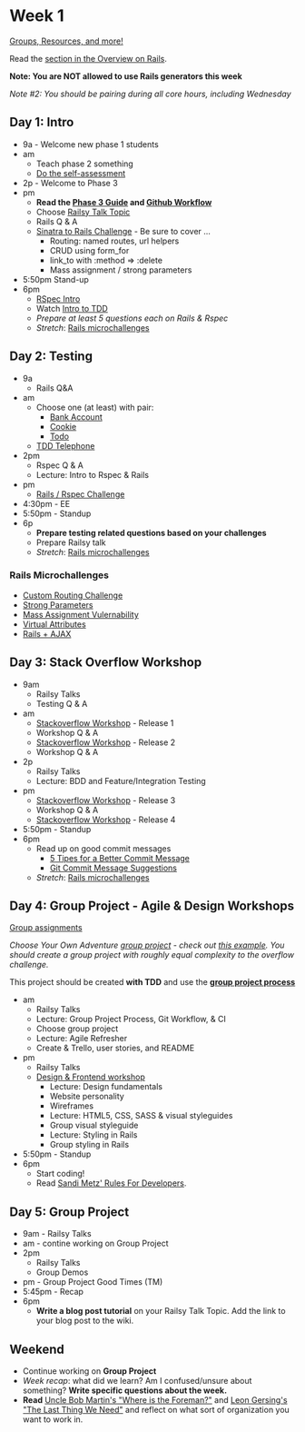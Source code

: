 # Week 1

[Groups, Resources, and more!](../../../wiki)

Read the [section in the Overview on Rails](../README.md#on-rails).

**Note: You are NOT allowed to use Rails generators this week**

_Note #2: You should be pairing during all core hours, *including
Wednesday*_

## Day 1: Intro

- 9a - Welcome new phase 1 students
- am
  - Teach phase 2 something
  - [Do the self-assessment](../self-assessment.md)
- 2p - Welcome to Phase 3
- pm
  - **Read the [Phase 3 Guide](../README.md) and [Github Workflow](../git-workflow.md)**
  - Choose [Railsy Talk Topic](./railsy_talk_topics.md)
  - Rails Q & A
  - [Sinatra to Rails Challenge](../../../../sinatra-to-rails-pick-1-of-3-challenge) - Be sure to cover ...
    - Routing: named routes, url helpers
    - CRUD using form_for
    - link_to with :method => :delete
    - Mass assignment / strong parameters
- 5:50pm Stand-up
- 6pm
  - [RSpec Intro](../../../../phase-3-rspec-intro-challenge)
  - Watch [Intro to TDD](https://talks.devbootcamp.com/rspec-intro)
  - _Prepare at least 5 questions *each* on Rails & Rspec_
  - *Stretch*: [Rails microchallenges](#rails-microchallenges)

## Day 2: Testing

- 9a
  - Rails Q&A
- am
  - Choose one (at least) with pair:
    - [Bank Account](../../../../rspec-drill-bank-account-challenge)
    - [Cookie](../../../../rspec-drill-test-a-cookie-challenge)
    - [Todo](../../../../rspec-drill-simple-todo-challenge)
  - [TDD Telephone](../../../../tdd-telephone-challenge)
- 2pm
  - Rspec Q & A
  - Lecture: Intro to Rspec & Rails
- pm
  - [Rails / Rspec Challenge](../../../../sf-rspec-rails-challenge)
- 4:30pm - EE
- 5:50pm - Standup
- 6p 
  - **Prepare testing related questions based on your challenges**
  - Prepare Railsy talk
  - *Stretch*: [Rails microchallenges](#rails-microchallenges)

### Rails Microchallenges
- [Custom Routing Challenge](../microchallenges/rails-routing.md)
- [Strong Parameters](../microchallenges/strong-parameters.md)
- [Mass Assignment Vulernability](../microchallenges/mass-assignment.md)
- [Virtual Attributes](../microchallenges/virtual-attributes.md)
- [Rails + AJAX](../microchallenges/rails-ajax.md)


## Day 3: Stack Overflow Workshop

- 9am
  - Railsy Talks
  - Testing Q & A
- am 
  - [Stackoverflow Workshop](../../../../stack-overflow-workshop-challenge) - Release 1
  - Workshop Q & A
  - [Stackoverflow Workshop](../../../../stack-overflow-workshop-challenge) - Release 2
  - Workshop Q & A
- 2p
  - Railsy Talks
  - Lecture: BDD and Feature/Integration Testing
- pm 
  - [Stackoverflow
Workshop](../../../../stack-overflow-workshop-challenge) - Release 3
  - Workshop Q & A
  - [Stackoverflow
Workshop](../../../../stack-overflow-workshop-challenge) - Release 4
- 5:50pm - Standup
- 6pm
  - Read up on good commit messages
    - [5 Tipes for a Better Commit Message](http://robots.thoughtbot.com/5-useful-tips-for-a-better-commit-message)
    - [Git Commit Message Suggestions](http://tbaggery.com/2008/04/19/a-note-about-git-commit-messages.html)
  - *Stretch*: [Rails microchallenges](#rails-microchallenges)

## Day 4:  Group Project - Agile & Design Workshops
[Group assignments](../../wiki)

*Choose Your Own Adventure [group
 project](../group_project_process.md) - check out [this
example](../../../../overflow-challenge). You should create a group
project with roughly equal complexity to the overflow challenge.*

This project should be created **with TDD** and use the **[group project process](../group_project_process.md)**

- am
  - Railsy Talks
  - Lecture: Group Project Process, Git Workflow, & CI
  - Choose group project
  - Lecture: Agile Refresher
  - Create & Trello, user stories, and README
- pm
  - Railsy Talks
  - [Design & Frontend workshop](./design_workshop.md)
    - Lecture: Design fundamentals
    - Website personality
    - Wireframes
    - Lecture: HTML5, CSS, SASS & visual styleguides
    - Group visual styleguide
    - Lecture: Styling in Rails
    - Group styling in Rails
- 5:50pm - Standup
- 6pm
  - Start coding!
  - Read [Sandi Metz' Rules For Developers](http://robots.thoughtbot.com/sandi-metz-rules-for-developers).


## Day 5: Group Project

- 9am - Railsy Talks
- am - contine working on Group Project
- 2pm
  - Railsy Talks
  - Group Demos
- pm - Group Project Good Times (TM)
- 5:45pm - Recap
- 6pm
	- **Write a blog post tutorial** on your Railsy Talk Topic.  Add the link to your blog post to the wiki.

## Weekend
- Continue working on **Group Project**
- _Week recap_: what did we learn? Am I confused/unsure about something? **Write specific questions about the week.**
- **Read** [Uncle Bob Martin's "Where is the Foreman?"](http://blog.8thlight.com/uncle-bob/2014/02/21/WhereIsTheForeman.html) and [Leon Gersing's "The Last Thing We Need"](http://leongersing.tumblr.com/post/77931655536/the-last-thing-we-need) and reflect on what sort of organization you want to work in.

